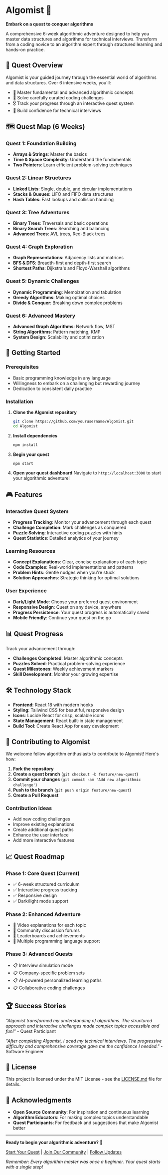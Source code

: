 # Algomist 🚀

**Embark on a quest to conquer algorithms**

A comprehensive 6-week algorithmic adventure designed to help you master data structures and algorithms for technical interviews. Transform from a coding novice to an algorithm expert through structured learning and hands-on practice.

## 🎯 Quest Overview

Algomist is your guided journey through the essential world of algorithms and data structures. Over 6 intensive weeks, you'll:

- 🧠 Master fundamental and advanced algorithmic concepts
- 💪 Solve carefully curated coding challenges
- 🎖️ Track your progress through an interactive quest system
- 🌟 Build confidence for technical interviews

## 🗺️ Quest Map (6 Weeks)

### Quest 1: Foundation Building
- **Arrays & Strings**: Master the basics
- **Time & Space Complexity**: Understand the fundamentals
- **Two Pointers**: Learn efficient problem-solving techniques

### Quest 2: Linear Structures
- **Linked Lists**: Single, double, and circular implementations
- **Stacks & Queues**: LIFO and FIFO data structures
- **Hash Tables**: Fast lookups and collision handling

### Quest 3: Tree Adventures
- **Binary Trees**: Traversals and basic operations
- **Binary Search Trees**: Searching and balancing
- **Advanced Trees**: AVL trees, Red-Black trees

### Quest 4: Graph Exploration
- **Graph Representations**: Adjacency lists and matrices
- **BFS & DFS**: Breadth-first and depth-first search
- **Shortest Paths**: Dijkstra's and Floyd-Warshall algorithms

### Quest 5: Dynamic Challenges
- **Dynamic Programming**: Memoization and tabulation
- **Greedy Algorithms**: Making optimal choices
- **Divide & Conquer**: Breaking down complex problems

### Quest 6: Advanced Mastery
- **Advanced Graph Algorithms**: Network flow, MST
- **String Algorithms**: Pattern matching, KMP
- **System Design**: Scalability and optimization

## 🚀 Getting Started

### Prerequisites
- Basic programming knowledge in any language
- Willingness to embark on a challenging but rewarding journey
- Dedication to consistent daily practice

### Installation

1. **Clone the Algomist repository**
   ```bash
   git clone https://github.com/yourusername/Algomist.git
   cd Algomist
   ```

2. **Install dependencies**
   ```bash
   npm install
   ```

3. **Begin your quest**
   ```bash
   npm start
   ```

4. **Open your quest dashboard**
   Navigate to `http://localhost:3000` to start your algorithmic adventure!

## 🎮 Features

### Interactive Quest System
- **Progress Tracking**: Monitor your advancement through each quest
- **Challenge Completion**: Mark challenges as conquered
- **Puzzle Solving**: Interactive coding puzzles with hints
- **Quest Statistics**: Detailed analytics of your journey

### Learning Resources
- **Concept Explanations**: Clear, concise explanations of each topic
- **Code Examples**: Real-world implementations and patterns
- **Problem Hints**: Gentle nudges when you're stuck
- **Solution Approaches**: Strategic thinking for optimal solutions

### User Experience
- **Dark/Light Mode**: Choose your preferred quest environment
- **Responsive Design**: Quest on any device, anywhere
- **Progress Persistence**: Your quest progress is automatically saved
- **Mobile Friendly**: Continue your quest on the go

## 📊 Quest Progress

Track your advancement through:
- **Challenges Completed**: Master algorithmic concepts
- **Puzzles Solved**: Practical problem-solving experience
- **Quest Milestones**: Weekly achievement markers
- **Skill Development**: Monitor your growing expertise

## 🛠️ Technology Stack

- **Frontend**: React 18 with modern hooks
- **Styling**: Tailwind CSS for beautiful, responsive design
- **Icons**: Lucide React for crisp, scalable icons
- **State Management**: React built-in state management
- **Build Tool**: Create React App for easy development

## 🤝 Contributing to Algomist

We welcome fellow algorithm enthusiasts to contribute to Algomist! Here's how:

1. **Fork the repository**
2. **Create a quest branch** (`git checkout -b feature/new-quest`)
3. **Commit your changes** (`git commit -am 'Add new algorithmic challenge'`)
4. **Push to the branch** (`git push origin feature/new-quest`)
5. **Create a Pull Request**

### Contribution Ideas
- Add new coding challenges
- Improve existing explanations
- Create additional quest paths
- Enhance the user interface
- Add more interactive features

## 📈 Quest Roadmap

### Phase 1: Core Quest (Current)
- ✅ 6-week structured curriculum
- ✅ Interactive progress tracking
- ✅ Responsive design
- ✅ Dark/light mode support

### Phase 2: Enhanced Adventure
- 🔄 Video explanations for each topic
- 🔄 Community discussion forums
- 🔄 Leaderboards and achievements
- 🔄 Multiple programming language support

### Phase 3: Advanced Quests
- 📋 Interview simulation mode
- 📋 Company-specific problem sets
- 📋 AI-powered personalized learning paths
- 📋 Collaborative coding challenges

## 🏆 Success Stories

*"Algomist transformed my understanding of algorithms. The structured approach and interactive challenges made complex topics accessible and fun!"* - Quest Participant

*"After completing Algomist, I aced my technical interviews. The progressive difficulty and comprehensive coverage gave me the confidence I needed."* - Software Engineer

## 📝 License

This project is licensed under the MIT License - see the [LICENSE.md](LICENSE.md) file for details.

## 🙏 Acknowledgments

- **Open Source Community**: For inspiration and continuous learning
- **Algorithm Educators**: For making complex topics understandable
- **Quest Participants**: For feedback and suggestions that make Algomist better

---

**Ready to begin your algorithmic adventure?** 🚀

[Start Your Quest](https://Algomist.dev) | [Join Our Community](https://discord.gg/Algomist) | [Follow Updates](https://twitter.com/Algomist)

*Remember: Every algorithm master was once a beginner. Your quest starts with a single step!*
